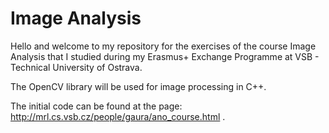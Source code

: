 # Image Analysis

Hello and welcome to my repository for the exercises of the course Image Analysis that I studied during my Erasmus+ Exchange Programme at VSB - Technical University of Ostrava.  

The OpenCV library will be used for image processing in C++.  

The initial code can be found at the page: http://mrl.cs.vsb.cz/people/gaura/ano_course.html .  
